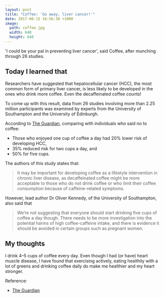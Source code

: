 ```yaml
---
layout: post
title: "Coffee: 'Go away, liver cancer!'"
date: 2017-06-15 16:56:30 +1000
image:
  path: coffee.jpg
  width: 640
  height: 640
---
```


'I could be your pal in preventing liver cancer', said Coffee, after munching through 26 studies.

## Today I learned that

Researchers have suggested that hepatocellular cancer (HCC), the most common form of primary liver cancer, is less
likely to be developed in the ones who drink more coffee. Even the decaffeinated coffee counts!

To come up with this result, data from 26 studies involving more than 2.25 million participants was examined by experts
from the University of Southampton and the University of Edinburgh.

According to [The Guardian][1], comparing with individuals who said no to coffee:

- Those who enjoyed one cup of coffee a day had 20% lower risk of developing HCC,
- 35% reduced risk for two cups a day, and
- 50% for five cups.

The authors of this study states that:

> It may be important for developing coffee as a lifestyle intervention in chronic liver disease, as decaffeinated
coffee might be more acceptable to those who do not drink coffee or who limit their coffee consumption because of
caffeine-related symptoms.

However, lead author Dr Oliver Kennedy, of the University of Southampton, also said that

> We’re not suggesting that everyone should start drinking five cups of coffee a day though. There needs to be more
investigation into the potential harms of high coffee-caffeine intake, and there is evidence it should be avoided in
certain groups such as pregnant women.

## My thoughts

I drink 4–5 cups of coffee every day. Even though I had (or have) heart muscle disease, I have found that exercising
actively, eating healthily with a lot of greens and drinking coffee daily do make me healthier and my heart stronger.

Reference:
- [The Guardian][1]

[1]: https://www.theguardian.com/science/2017/may/25/drinking-coffee-may-help-prevent-liver-cancer-study-suggests
